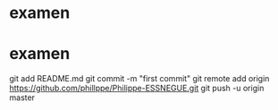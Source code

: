 # examen
# examen
git add README.md
git commit -m "first commit"
git remote add origin https://github.com/phillppe/Philippe-ESSNEGUE.git
git push -u origin master

